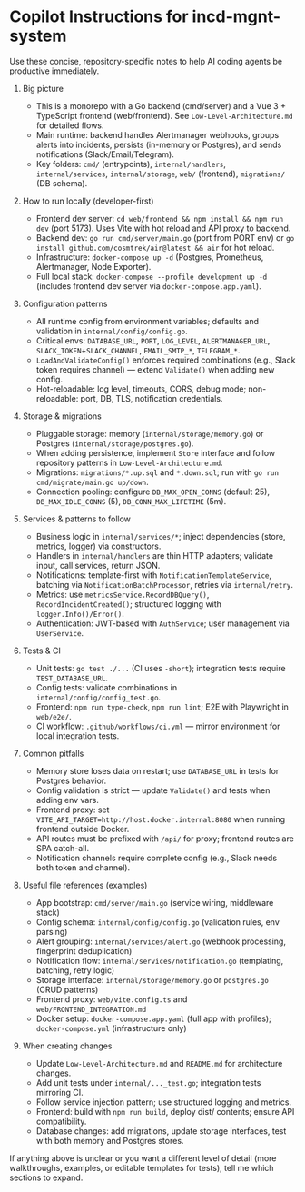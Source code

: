 # Copilot Instructions for incd-mgnt-system

Use these concise, repository-specific notes to help AI coding agents be productive immediately.

1. Big picture
   - This is a monorepo with a Go backend (cmd/server) and a Vue 3 + TypeScript frontend (web/frontend). See `Low-Level-Architecture.md` for detailed flows.
   - Main runtime: backend handles Alertmanager webhooks, groups alerts into incidents, persists (in-memory or Postgres), and sends notifications (Slack/Email/Telegram).
   - Key folders: `cmd/` (entrypoints), `internal/handlers`, `internal/services`, `internal/storage`, `web/` (frontend), `migrations/` (DB schema).

2. How to run locally (developer-first)
   - Frontend dev server: `cd web/frontend && npm install && npm run dev` (port 5173). Uses Vite with hot reload and API proxy to backend.
   - Backend dev: `go run cmd/server/main.go` (port from PORT env) or `go install github.com/cosmtrek/air@latest && air` for hot reload.
   - Infrastructure: `docker-compose up -d` (Postgres, Prometheus, Alertmanager, Node Exporter).
   - Full local stack: `docker-compose --profile development up -d` (includes frontend dev server via `docker-compose.app.yaml`).

3. Configuration patterns
   - All runtime config from environment variables; defaults and validation in `internal/config/config.go`.
   - Critical envs: `DATABASE_URL`, `PORT`, `LOG_LEVEL`, `ALERTMANAGER_URL`, `SLACK_TOKEN`+`SLACK_CHANNEL`, `EMAIL_SMTP_*`, `TELEGRAM_*`.
   - `LoadAndValidateConfig()` enforces required combinations (e.g., Slack token requires channel) — extend `Validate()` when adding new config.
   - Hot-reloadable: log level, timeouts, CORS, debug mode; non-reloadable: port, DB, TLS, notification credentials.

4. Storage & migrations
   - Pluggable storage: memory (`internal/storage/memory.go`) or Postgres (`internal/storage/postgres.go`).
   - When adding persistence, implement `Store` interface and follow repository patterns in `Low-Level-Architecture.md`.
   - Migrations: `migrations/*.up.sql` and `*.down.sql`; run with `go run cmd/migrate/main.go up/down`.
   - Connection pooling: configure `DB_MAX_OPEN_CONNS` (default 25), `DB_MAX_IDLE_CONNS` (5), `DB_CONN_MAX_LIFETIME` (5m).

5. Services & patterns to follow
   - Business logic in `internal/services/*`; inject dependencies (store, metrics, logger) via constructors.
   - Handlers in `internal/handlers` are thin HTTP adapters; validate input, call services, return JSON.
   - Notifications: template-first with `NotificationTemplateService`, batching via `NotificationBatchProcessor`, retries via `internal/retry`.
   - Metrics: use `metricsService.RecordDBQuery()`, `RecordIncidentCreated()`; structured logging with `logger.Info()/Error()`.
   - Authentication: JWT-based with `AuthService`; user management via `UserService`.

6. Tests & CI
   - Unit tests: `go test ./...` (CI uses `-short`); integration tests require `TEST_DATABASE_URL`.
   - Config tests: validate combinations in `internal/config/config_test.go`.
   - Frontend: `npm run type-check`, `npm run lint`; E2E with Playwright in `web/e2e/`.
   - CI workflow: `.github/workflows/ci.yml` — mirror environment for local integration tests.

7. Common pitfalls
   - Memory store loses data on restart; use `DATABASE_URL` in tests for Postgres behavior.
   - Config validation is strict — update `Validate()` and tests when adding env vars.
   - Frontend proxy: set `VITE_API_TARGET=http://host.docker.internal:8080` when running frontend outside Docker.
   - API routes must be prefixed with `/api/` for proxy; frontend routes are SPA catch-all.
   - Notification channels require complete config (e.g., Slack needs both token and channel).

8. Useful file references (examples)
   - App bootstrap: `cmd/server/main.go` (service wiring, middleware stack)
   - Config schema: `internal/config/config.go` (validation rules, env parsing)
   - Alert grouping: `internal/services/alert.go` (webhook processing, fingerprint deduplication)
   - Notification flow: `internal/services/notification.go` (templating, batching, retry logic)
   - Storage interface: `internal/storage/memory.go` or `postgres.go` (CRUD patterns)
   - Frontend proxy: `web/vite.config.ts` and `web/FRONTEND_INTEGRATION.md`
   - Docker setup: `docker-compose.app.yaml` (full app with profiles); `docker-compose.yml` (infrastructure only)

9. When creating changes
   - Update `Low-Level-Architecture.md` and `README.md` for architecture changes.
   - Add unit tests under `internal/..._test.go`; integration tests mirroring CI.
   - Follow service injection pattern; use structured logging and metrics.
   - Frontend: build with `npm run build`, deploy dist/ contents; ensure API compatibility.
   - Database changes: add migrations, update storage interfaces, test with both memory and Postgres stores.

If anything above is unclear or you want a different level of detail (more walkthroughs, examples, or editable templates for tests), tell me which sections to expand.